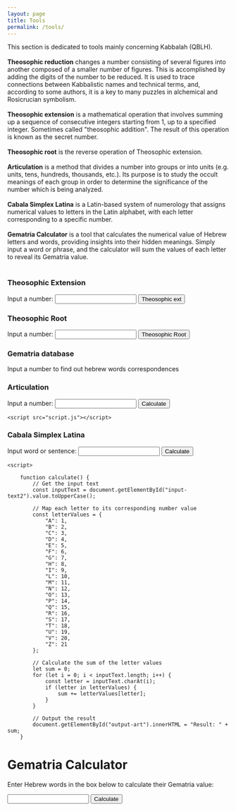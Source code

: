 ```yaml
---
layout: page
title: Tools
permalink: /tools/
---
```


This section is dedicated to tools mainly concerning Kabbalah (QBLH).<br><br>
<b>Theosophic reduction</b> changes a number consisting of several figures into another composed of a smaller number of figures. This is accomplished by adding the digits of the number to be reduced. It is used to trace connections between Kabbalistic names and technical terms, and, according to some authors, it is a key to many puzzles in alchemical and Rosicrucian symbolism.<br><br> 
<b>Theosophic extension</b> is a mathematical operation that involves summing up a sequence of consecutive integers starting from 1, up to a specified integer. Sometimes called "theosophic addition". The result of this operation is known as the secret number.<br><br>
<b>Theosophic root</b> is the reverse operation of Theosophic extension.<br><br> 
<b>Articulation</b> is a method that divides a number into groups or into units (e.g. units, tens, hundreds, thousands, etc.). Its purpose is to study the occult meanings of each group in order to determine the significance of the number which is being analyzed.<br><br>
<b>Cabala Simplex Latina</b> is a Latin-based system of numerology that assigns numerical values to letters in the Latin alphabet, with each letter corresponding to a specific number.<br><br>
<b>Gematria Calculator</b> is a tool that calculates the numerical value of Hebrew letters and words, providing insights into their hidden meanings. Simply input a word or phrase, and the calculator will sum the values of each letter to reveal its Gematria value.<br><br>
 


<h3>Theosophic Extension</h3>
<label for="input-text">Input a number:</label>
<input type="text" id="input-number">
<button onclick="calculateTeosophicExtension()">Theosophic ext</button>
<p id="result"></p>

<h3>Theosophic Root</h3>
<label for="input-text">Input a number:</label>
<input type="text" id="input">
<button id="btn">Theosophic Root</button>
<div id="output"></div>




<script>
function calculateTeosophicExtension() {
  var inputNumber = document.getElementById("input-number").value; // Recupera il valore inserito nella casella di testo
  var teosophicSum = 0;
  for (var i = 1; i <= inputNumber; i++) {
    teosophicSum += i;
  }
  document.getElementById("result").innerHTML = "The theosophic extension of " + inputNumber + " is " + teosophicSum;
}
function calculateTeosophicNumber(number) {
  let sum = 0;
  
  for (let i = 1; i <= number; i++) {
    sum += i;
    
    if (sum === number) {
      return i;
    }
  }
  
  return null; // se non viene trovato alcun numero, restituisce null
}

document.getElementById("btn").addEventListener("click", function() {
  let input = document.getElementById("input").value;
  let result = calculateTeosophicNumber(parseInt(input));
  
  if (result !== null) {
    document.getElementById("output").innerHTML = "The theosophic root of " + input + " is " + result;
  } else {
    document.getElementById("output").innerHTML = "The number " + input + " is not a theosophic extension";
  }
});
</script>

<h3>Gematria database</h3>
Input a number to find out hebrew words correspondences




<html>
<head>
	<title>Number Divider</title>
	<meta charset="UTF-8">
	<meta name="viewport" content="width=device-width, initial-scale=1.0">
  <h3>Articulation</h3>
	</head>
<body>
	<label for="input-text">Input a number:</label>
	<input type="text" id="number-input">
	<button id="calculate-button">Calculate</button>
	<p id="output1"></p>

	<script src="script.js"></script>
</body>
</html>

<script>


// Get the necessary elements from the DOM
const numberInput = document.getElementById("number-input");
const calculateButton = document.getElementById("calculate-button");
const outputElement = document.getElementById("output1");

// Add an event listener to the button
calculateButton.addEventListener("click", function() {
    // Get the input value and convert it to a number
    let inputValue = Number(numberInput.value);

    // Divide the number into units
    const units = [1000000000000, 100000000000, 10000000000, 1000000000, 100000000, 10000000, 10000000, 1000000, 100000, 10000, 1000, 100, 10, 1];
    let result = "";
    let foundNonZero = false;
    for (let i = 0; i < units.length; i++) {
        const unitValue = Math.floor(inputValue / units[i]);
        if (unitValue > 0 || foundNonZero) {
            foundNonZero = true;
            result += unitValue * units[i] + ";";
        }
        inputValue -= unitValue * units[i];
    }

    // Display the output
    if (!foundNonZero) {
        outputElement.textContent = inputValue;
    } else {
        outputElement.textContent = result.slice(0, -1); // Remove the last semicolon
    }
});
</script>

<html>

<body>
	<h3>Cabala Simplex Latina</h3>
	<label for="input-text2">Input word or sentence:</label>
	<input type="text" id="input-text2">
	<button onclick="calculate()">Calculate</button>
	<p id="output-art"></p>

	<script>

		function calculate() {
			// Get the input text
			const inputText = document.getElementById("input-text2").value.toUpperCase();

			// Map each letter to its corresponding number value
			const letterValues = {
				"A": 1,
				"B": 2,
				"C": 3,
				"D": 4,
				"E": 5,
				"F": 6,
				"G": 7,
				"H": 8,
				"I": 9,
				"L": 10,
				"M": 11,
				"N": 12,
				"O": 13,
				"P": 14,
				"Q": 15,
				"R": 16,
				"S": 17,
				"T": 18,
				"U": 19,
				"V": 20,
				"Z": 21
			};

			// Calculate the sum of the letter values
			let sum = 0;
			for (let i = 0; i < inputText.length; i++) {
				const letter = inputText.charAt(i);
				if (letter in letterValues) {
					sum += letterValues[letter];
				}
			}

			// Output the result
			document.getElementById("output-art").innerHTML = "Result: " + sum;
		}
</script>
	
</body>
</html>




<html>
  <head>
    <meta charset="UTF-8">
    <title>Gematria Calculator</title>
  </head>
  <body>
    <h1>Gematria Calculator</h1>
    <p>Enter Hebrew words in the box below to calculate their Gematria value:</p>
    <input type="text" id="inputcal" />
    <button onclick="calculateGematria()">Calculate</button>
    <p id="outputGem"></p>
  
<script>

    const gematriaTable = {
    "א": 1,
    "ב": 2,
    "ג": 3,
    "ד": 4,
    "ה": 5,
    "ו": 6,
    "ז": 7,
    "ח": 8,
    "ט": 9,
    "י": 10,
    "כ": 20,
    "ל": 30,
    "מ": 40,
    "נ": 50,
    "ס": 60,
    "ע": 70,
    "פ": 80,
    "צ": 90,
    "ק": 100,
    "ר": 200,
    "ש": 300,
    "ת": 400,
    "ם": 40,
    "ן": 50,
    "ף": 80,
    "ץ": 90,
    "ך": 20
  };
      
      function calculateGematria() {
        const inputc = document.getElementById("inputcal").value;
        let gematriaValue = 0;
        for (let i = 0; i < inputc.length; i++) {
          const letterValue = gematriaTable[inputc[i]];
          if (letterValue) {
            gematriaValue += letterValue;
          }
        }
        document.getElementById("outputGem").innerHTML = "Gematria value: " + gematriaValue;
      }
	  
</script>
  
  </body>
  </html>




